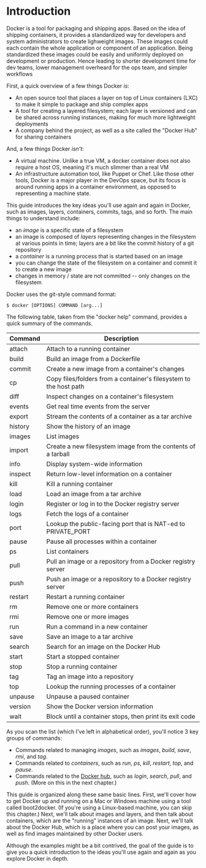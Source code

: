 # Introduction


Docker is a tool for packaging and shipping apps. Based on the idea of shipping containers, it provides a standardized way for developers and system administrators to create lighweight images. These images could each contain the whole application or component of an application.  Being standardized these images could be easily and uniformly deployed on development or production. Hence leading to shorter development time for dev teams, lower management overheard for the ops team, and simpler workflows   

First, a quick overview of a few things Docker *is*:

* An open source tool that places a layer on top of Linux containers (LXC) to make it simple to package and ship complex apps
* A tool for creating a layered filesystem; each layer is versioned and can be shared across running instances, making for much more lightweight deployments
* A company behind the project, as well as a site called the "Docker Hub" for sharing containers

And, a few things Docker *isn't*:

* A virtual machine.  Unlike a true VM, a docker container does not also require a host OS, meaning it's much slimmer than a real VM
* An infrastructure automation tool, like Puppet or Chef.  Like those other tools, Docker is a major player in the DevOps space, but its focus is around running apps in a container environment, as opposed to representing a machine state.

This guide introduces the key ideas you'll use again and again in Docker, such as images, layers, containers, commits, tags, and so forth.  The main things to understand include:

* an *image* is a specific state of a filesystem
* an image is composed of *layers* representing changes in the filesystem at various points in time; layers are a bit like the commit history of a git repository
* a *container* is a running process that is started based on an image
* you can change the state of the filesystem on a container and commit it to create a new image
* changes in memory / state are not committed -- only changes on the filesystem

Docker uses the git-style command format:

```console
$ docker [OPTIONS] COMMAND [arg...]
```

The following table, taken from the "docker help" command, provides a quick summary of the commands.  


| Command  |  Description
|----------|-----------------------------------------------------------------------|
| attach   | Attach to a running container
| build    | Build an image from a Dockerfile
| commit   | Create a new image from a container's changes
| cp       | Copy files/folders from a container's filesystem to the host path
| diff     | Inspect changes on a container's filesystem
| events   | Get real time events from the server
| export   | Stream the contents of a container as a tar archive
| history  | Show the history of an image
| images   | List images
| import   | Create a new filesystem image from the contents of a tarball
| info     | Display system-wide information
| inspect  | Return low-level information on a container
| kill     | Kill a running container
| load     | Load an image from a tar archive
| login    | Register or log in to the Docker registry server
| logs     | Fetch the logs of a container
| port     | Lookup the public-facing port that is NAT-ed to PRIVATE_PORT
| pause    | Pause all processes within a container
| ps       | List containers
| pull     | Pull an image or a repository from a Docker registry server
| push     | Push an image or a repository to a Docker registry server
| restart  | Restart a running container
| rm       | Remove one or more containers
| rmi      | Remove one or more images
| run      | Run a command in a new container
| save     | Save an image to a tar archive
| search   | Search for an image on the Docker Hub
| start    | Start a stopped container
| stop     | Stop a running container
| tag      | Tag an image into a repository
| top      | Lookup the running processes of a container
| unpause  | Unpause a paused container
| version  | Show the Docker version information
| wait     | Block until a container stops, then print its exit code

As you scan the list (which I've left in alphabetical order), you'll notice 3 key groups of commands:

* Commands related to managing *images*, such as *images*, *build*, *save*, *rmi*, and *tag*.
* Commands related to *containers*, such as *run*, *ps*, *kill*, *restart*, *top*, and *pause*.
* Commands related to the [Docker hub](https://hub.docker.com/), such as *login*, *search*, *pull*, and *push*. (More on this in the next chapter.) 

This guide is organized along these same basic lines.  First, we'll cover how to get Docker up and running on a Mac or Windows machine using a tool called boot2docker.  (If you're using a Linux-based machine, you can skip this chapter.)  Next, we'll talk about images and layers, and then talk about containers, which are the "running" instances of an image.  Next, we'll talk about the Docker Hub, which is a place where you can post your images, as well as find images maintained by other Docker users.

Although the examples might be a bit contrived, the goal of the guide is to give you a quick introduction to the ideas you'll use again and again as you explore Docker in depth.

 

